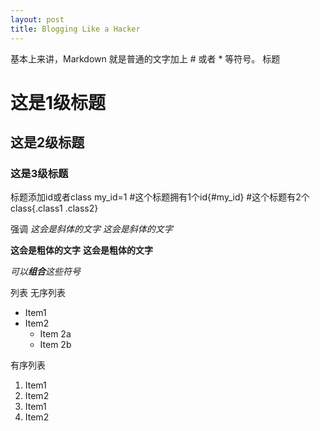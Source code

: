 ```yaml
---
layout: post
title: Blogging Like a Hacker
---
```



基本上来讲，Markdown 就是普通的文字加上 # 或者 * 等符号。
标题
# 这是1级标题
## 这是2级标题
### 这是3级标题
标题添加id或者class
my_id=1
#这个标题拥有1个id{#my_id}
#这个标题有2个class{.class1 .class2}

强调
*这会是斜体的文字*
_这会是斜体的文字_

**这会是粗体的文字**
__这会是粗体的文字__

_可以**组合**这些符号_

列表
无序列表
* Item1
* Item2
  * Item 2a
  * Item 2b

有序列表
1. Item1
2. Item2
 1. Item1
 2. Item2


